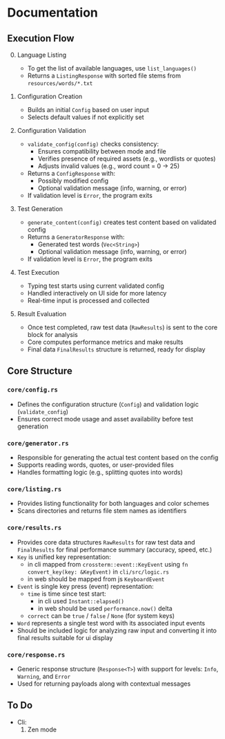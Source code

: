 # Documentation

## Execution Flow

0. Language Listing
    - To get the list of available languages, use `list_languages()`
    - Returns a `ListingResponse` with sorted file stems from `resources/words/*.txt`

1. Configuration Creation
    - Builds an initial `Config` based on user input
    - Selects default values if not explicitly set

2. Configuration Validation
    - `validate_config(config)` checks consistency:
        - Ensures compatibility between mode and file
        - Verifies presence of required assets (e.g., wordlists or quotes)
        - Adjusts invalid values (e.g., word count = 0 -> 25)
    - Returns a `ConfigResponse` with:
        - Possibly modified config
        - Optional validation message (info, warning, or error)
    - If validation level is `Error`, the program exits

3. Test Generation
    - `generate_content(config)` creates test content based on validated config
    - Returns a `GeneratorResponse` with:
        - Generated test words (`Vec<String>`)
        - Optional validation message (info, warning, or error)
    - If validation level is `Error`, the program exits

4. Test Execution
   - Typing test starts using current validated config
   - Handled interactively on UI side for more latency
   - Real-time input is processed and collected

5. Result Evaluation
   - Once test completed, raw test data (`RawResults`) is sent to the core block for analysis
   - Core computes performance metrics and make results
   - Final data `FinalResults` structure is returned, ready for display

## Core Structure

### `core/config.rs`
- Defines the configuration structure (`Config`) and validation logic (`validate_config`)
- Ensures correct mode usage and asset availability before test generation

### `core/generator.rs`
- Responsible for generating the actual test content based on the config  
- Supports reading words, quotes, or user-provided files
- Handles formatting logic (e.g., splitting quotes into words)

### `core/listing.rs`
- Provides listing functionality for both languages and color schemes
- Scans directories and returns file stem names as identifiers

### `core/results.rs`
- Provides core data structures `RawResults` for raw test data and `FinalResults` for final performance summary (accuracy, speed, etc.)
- `Key` is unified key representation:
   - in cli mapped from `crossterm::event::KeyEvent` using `fn convert_key(key: &KeyEvent)` in `cli/src/logic.rs`
   - in web should be mapped from js `KeyboardEvent`
- `Event` is single key press (event) representation:
   - `time` is time since test start:
      - in cli used `Instant::elapsed()`
      - in web should be used `performance.now()` delta
   - `correct` can be `true` / `false` / `None` (for system keys)
- `Word` represents a single test word with its associated input events
- Should be included logic for analyzing raw input and converting it into final results suitable for ui display

### `core/response.rs`
- Generic response structure (`Response<T>`) with support for levels: `Info`, `Warning`, and `Error`
- Used for returning payloads along with contextual messages

## To Do
- Cli:
  1. Zen mode